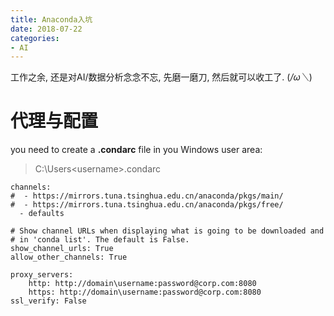 ```yaml
---
title: Anaconda入坑
date: 2018-07-22
categories:
- AI
---
```

工作之余, 还是对AI/数据分析念念不忘, 先磨一磨刀, 然后就可以收工了. (*/ω＼*)
<!--more-->
# 代理与配置
you need to create a  **.condarc**  file in you Windows user area:
>C:\Users\<username>\.condarc
```
channels:
#  - https://mirrors.tuna.tsinghua.edu.cn/anaconda/pkgs/main/
#  - https://mirrors.tuna.tsinghua.edu.cn/anaconda/pkgs/free/
  - defaults

# Show channel URLs when displaying what is going to be downloaded and
# in 'conda list'. The default is False.
show_channel_urls: True
allow_other_channels: True

proxy_servers:
    http: http://domain\username:password@corp.com:8080
    https: http://domain\username:password@corp.com:8080
ssl_verify: False
```

